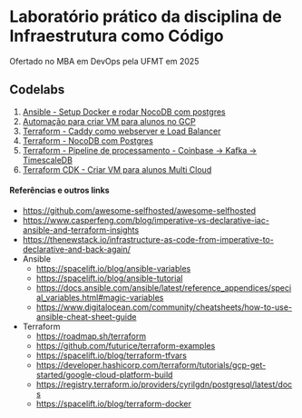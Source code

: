 # Laboratório prático da disciplina de Infraestrutura como Código 

Ofertado no MBA em DevOps pela UFMT em 2025

## Codelabs

1. [Ansible - Setup Docker e rodar NocoDB com postgres](./codelab-ansible/)
2. [Automação para criar VM para alunos no GCP](./codelab-ansible-terraform)
3. [Terraform - Caddy como webserver e Load Balancer](./codelab-terraform-hello/)
4. [Terraform - NocoDB com Postgres](./codelab-terraform-app/)
5. [Terraform - Pipeline de processamento - Coinbase -> Kafka -> TimescaleDB](./codelab-terraform-stream/)
6. [Terraform CDK - Criar VM para alunos Multi Cloud](./codelab-terraform-cdk-multi-cloud-vm/)

#### Referências e outros links

* https://github.com/awesome-selfhosted/awesome-selfhosted
* https://www.casperfeng.com/blog/imperative-vs-declarative-iac-ansible-and-terraform-insights
* https://thenewstack.io/infrastructure-as-code-from-imperative-to-declarative-and-back-again/
* Ansible
    * https://spacelift.io/blog/ansible-variables
    * https://spacelift.io/blog/ansible-tutorial
    * https://docs.ansible.com/ansible/latest/reference_appendices/special_variables.html#magic-variables
    * https://www.digitalocean.com/community/cheatsheets/how-to-use-ansible-cheat-sheet-guide
* Terraform
    * https://roadmap.sh/terraform
    * https://github.com/futurice/terraform-examples
    * https://spacelift.io/blog/terraform-tfvars
    * https://developer.hashicorp.com/terraform/tutorials/gcp-get-started/google-cloud-platform-build
    * https://registry.terraform.io/providers/cyrilgdn/postgresql/latest/docs
    * https://spacelift.io/blog/terraform-docker